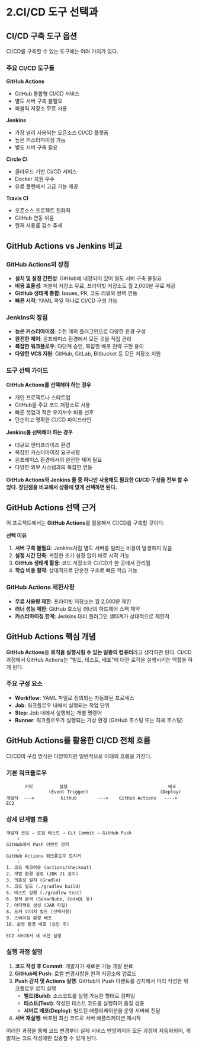# 2.CI/CD 도구 선택과

## CI/CD 구축 도구 옵션

CI/CD를 구축할 수 있는 도구에는 여러 가지가 있다.

### 주요 CI/CD 도구들

**GitHub Actions**
- GitHub 통합형 CI/CD 서비스
- 별도 서버 구축 불필요
- 퍼블릭 저장소 무료 사용

**Jenkins**
- 가장 널리 사용되는 오픈소스 CI/CD 플랫폼
- 높은 커스터마이징 가능
- 별도 서버 구축 필요

**Circle CI**
- 클라우드 기반 CI/CD 서비스
- Docker 지원 우수
- 유료 플랜에서 고급 기능 제공

**Travis CI**
- 오픈소스 프로젝트 친화적
- GitHub 연동 쉬움
- 현재 사용률 감소 추세

## GitHub Actions vs Jenkins 비교

### GitHub Actions의 장점
- **설치 및 설정 간편성**: GitHub에 내장되어 있어 별도 서버 구축 불필요
- **비용 효율성**: 퍼블릭 저장소 무료, 프라이빗 저장소도 월 2,000분 무료 제공
- **GitHub 생태계 통합**: Issues, PR, 코드 리뷰와 완벽 연동
- **빠른 시작**: YAML 파일 하나로 CI/CD 구성 가능

### Jenkins의 장점
- **높은 커스터마이징**: 수천 개의 플러그인으로 다양한 환경 구성
- **완전한 제어**: 온프레미스 환경에서 모든 것을 직접 관리
- **복잡한 워크플로우**: 다단계 승인, 복잡한 배포 전략 구현 용이
- **다양한 VCS 지원**: GitHub, GitLab, Bitbucket 등 모든 저장소 지원

### 도구 선택 가이드

**GitHub Actions를 선택해야 하는 경우**
- 개인 프로젝트나 스타트업
- GitHub을 주요 코드 저장소로 사용
- 빠른 셋업과 적은 유지보수 비용 선호
- 단순하고 명확한 CI/CD 파이프라인

**Jenkins를 선택해야 하는 경우**
- 대규모 엔터프라이즈 환경
- 복잡한 커스터마이징 요구사항
- 온프레미스 환경에서의 완전한 제어 필요
- 다양한 외부 시스템과의 복잡한 연동

**GitHub Actions와 Jenkins 둘 중 하나만 사용해도 필요한 CI/CD 구성을 전부 할 수 있다. 장단점을 비교해서 상황에 맞게 선택하면 된다.**

## GitHub Actions 선택 근거

이 프로젝트에서는 **GitHub Actions**를 활용해서 CI/CD를 구축할 것이다.

**선택 이유**
1. **서버 구축 불필요**: Jenkins처럼 별도 서버를 빌리는 비용이 발생하지 않음
2. **설정 시간 단축**: 복잡한 초기 설정 없이 바로 시작 가능
3. **GitHub 생태계 활용**: 코드 저장소와 CI/CD가 한 곳에서 관리됨
4. **학습 비용 절약**: 상대적으로 단순한 구조로 빠른 학습 가능

### GitHub Actions 제한사항
- **무료 사용량 제한**: 프라이빗 저장소는 월 2,000분 제한
- **러너 성능 제한**: GitHub 호스팅 러너의 하드웨어 스펙 제약
- **커스터마이징 한계**: Jenkins 대비 플러그인 생태계가 상대적으로 제한적

## GitHub Actions 핵심 개념

**GitHub Actions**를 **로직을 실행시킬 수 있는 일종의 컴퓨터**라고 생각하면 된다. CI/CD 과정에서 GitHub Actions는 "빌드, 테스트, 배포"에 대한 로직을 실행시키는 역할을 하게 된다.

### 주요 구성 요소
- **Workflow**: YAML 파일로 정의되는 자동화된 프로세스
- **Job**: 워크플로우 내에서 실행되는 작업 단위
- **Step**: Job 내에서 실행되는 개별 명령어
- **Runner**: 워크플로우가 실행되는 가상 환경 (GitHub 호스팅 또는 자체 호스팅)

## GitHub Actions를 활용한 CI/CD 전체 흐름

CI/CD의 구성 방식은 다양하지만 일반적으로 아래의 흐름을 가진다.

### 기본 워크플로우
```
       커밋          실행                                      배포
                (Event Trigger)                           (Deploy)
개발자  --->          GitHub        --->    GitHub Actions   ---->    EC2
```

### 상세 단계별 흐름
```
개발자 코딩 → 로컬 테스트 → Git Commit → GitHub Push 
    ↓
GitHub에서 Push 이벤트 감지
    ↓
GitHub Actions 워크플로우 트리거
    ↓
1. 코드 체크아웃 (actions/checkout)
2. 개발 환경 설정 (JDK 21 설치)
3. 의존성 설치 (Gradle)
4. 코드 빌드 (./gradlew build)
5. 테스트 실행 (./gradlew test)
6. 정적 분석 (SonarQube, CodeQL 등)
7. 아티팩트 생성 (JAR 파일)
8. 도커 이미지 빌드 (선택사항)
9. 스테이징 환경 배포
10. 운영 환경 배포 (승인 후)
    ↓
EC2 서버에서 새 버전 실행
```

### 실행 과정 설명
1. **코드 작성 후 Commit**: 개발자가 새로운 기능 개발 완료
2. **GitHub에 Push**: 로컬 변경사항을 원격 저장소에 업로드
3. **Push 감지 및 Actions 실행**: GitHub이 Push 이벤트를 감지해서 미리 작성한 워크플로우 로직 실행
   - **빌드(Build)**: 소스코드를 실행 가능한 형태로 컴파일
   - **테스트(Test)**: 작성된 테스트 코드를 실행하여 품질 검증
   - **서버로 배포(Deploy)**: 빌드된 애플리케이션을 운영 서버에 전달
4. **서버 재실행**: 배포된 최신 코드로 서버 애플리케이션 재시작

이러한 과정을 통해 코드 변경부터 실제 서비스 반영까지의 모든 과정이 자동화되어, 개발자는 코드 작성에만 집중할 수 있게 된다.
